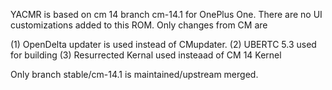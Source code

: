 YACMR is based on cm 14 branch cm-14.1 for OnePlus One. There are no UI customizations added to this ROM. Only changes from CM are

(1) OpenDelta updater is used instead of CMupdater. (2) UBERTC 5.3 used for building (3) Resurrected Kernal used insteaad of CM 14 Kernel

Only branch stable/cm-14.1 is maintained/upstream merged.
